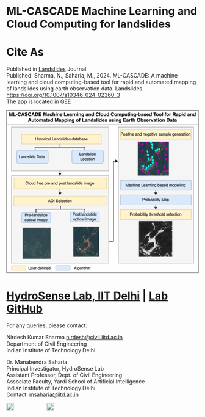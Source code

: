 # ML-CASCADE Machine Learning and Cloud Computing for landslides
# Cite As
Published in [Landslides](https://link.springer.com/article/10.1007/s10346-024-02360-3) Journal.  
Published: Sharma, N., Saharia, M., 2024. ML-CASCADE: A machine learning and cloud computing-based tool for rapid and automated mapping of landslides using earth observation data. Landslides. https://doi.org/10.1007/s10346-024-02360-3  
The app is located in [GEE](https://hydrosense.users.earthengine.app/view/ml-cascade)  


![Main](https://github.com/der-knight/ML-CASCADE/blob/main/Images/Landslide%20Tool.jpg)

# [HydroSense Lab, IIT Delhi](https://hydrosense.iitd.ac.in/) | [Lab GitHub](https://github.com/hydrosenselab)   
For any queries, please contact:

Nirdesh Kumar Sharma
[nirdesh@civil.iitd.ac.in](nirdesh@civil.iitd.ac.in)  
Department of Civil Engineering    
Indian Institute of Technology Delhi   

Dr. Manabendra Saharia   
Principal Investigator, HydroSense Lab     
Assistant Professor, Dept. of Civil Engineering   
Associate Faculty, Yardi School of Artificial Intelligence  
Indian Institute of Technology Delhi   
Contact: [msaharia@iitd.ac.in](msaharia@iitd.ac.in)

<p float="left">
  <img src="https://i.imgur.com/qVGTGwT.png" width=20% height=20% />
  <img src="https://i.imgur.com/6giJLL8.png" width=20% height=20% />
</p>
